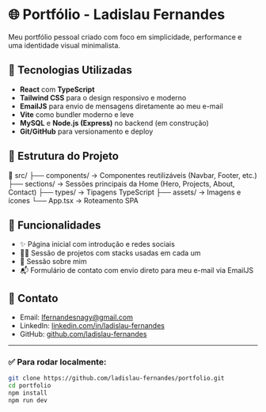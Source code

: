 # 🌐 Portfólio - Ladislau Fernandes

Meu portfólio pessoal criado com foco em simplicidade, performance e uma identidade visual minimalista.

## 🚀 Tecnologias Utilizadas

- **React** com **TypeScript**
- **Tailwind CSS** para o design responsivo e moderno
- **EmailJS** para envio de mensagens diretamente ao meu e-mail
- **Vite** como bundler moderno e leve
- **MySQL** e **Node.js (Express)** no backend (em construção)
- **Git/GitHub** para versionamento e deploy

## 📂 Estrutura do Projeto

📁 src/
├── components/ → Componentes reutilizáveis (Navbar, Footer, etc.)
├── sections/ → Sessões principais da Home (Hero, Projects, About, Contact)
├── types/ → Tipagens TypeScript
├── assets/ → Imagens e ícones
└── App.tsx → Roteamento SPA


## 📸 Funcionalidades

- ✨ Página inicial com introdução e redes sociais
- 🧑‍💻 Sessão de projetos com stacks usadas em cada um
- 🧾 Sessão sobre mim
- 📬 Formulário de contato com envio direto para meu e-mail via EmailJS

## 📧 Contato

- Email: lfernandesnagy@gmail.com  
- LinkedIn: [linkedin.com/in/ladislau-fernandes](https://www.linkedin.com/in/ladislau-fernandes-5810a0242)  
- GitHub: [github.com/ladislau-fernandes](https://github.com/ladislau-fernandes)

---

### ✅ Para rodar localmente:

```bash
git clone https://github.com/ladislau-fernandes/portfolio.git
cd portfolio
npm install
npm run dev
